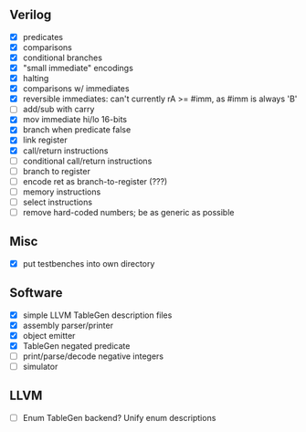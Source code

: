 Verilog
-------

- [x] predicates
- [x] comparisons
- [x] conditional branches
- [x] "small immediate" encodings
- [x] halting
- [x] comparisons w/ immediates
- [x] reversible immediates: can't currently rA >= #imm, as #imm is always 'B'
- [ ] add/sub with carry
- [x] mov immediate hi/lo 16-bits
- [x] branch when predicate false
- [x] link register
- [x] call/return instructions
- [ ] conditional call/return instructions
- [ ] branch to register
- [ ] encode ret as branch-to-register (???)
- [ ] memory instructions
- [ ] select instructions
- [ ] remove hard-coded numbers; be as generic as possible

Misc
----

- [x] put testbenches into own directory

Software
--------

- [x] simple LLVM TableGen description files
- [x] assembly parser/printer
- [x] object emitter
- [x] TableGen negated predicate
- [ ] print/parse/decode negative integers
- [ ] simulator

LLVM
----

- [ ] Enum TableGen backend? Unify enum descriptions
